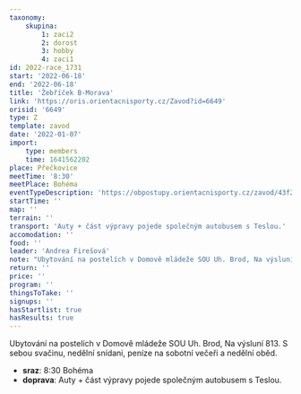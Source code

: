 ```yaml
---
taxonomy:
    skupina:
        1: zaci2
        2: dorost
        3: hobby
        4: zaci1
id: 2022-race_1731
start: '2022-06-18'
end: '2022-06-18'
title: 'Žebříček B-Morava'
link: 'https://oris.orientacnisporty.cz/Zavod?id=6649'
orisid: '6649'
type: Z
template: zavod
date: '2022-01-07'
import:
    type: members
    time: 1641562202
place: Přečkovice
meetTime: '8:30'
meetPlace: Bohéma
eventTypeDescription: 'https://obpostupy.orientacnisporty.cz/zavod/43f27605823a40aba877c93c6c23c71b'
startTime: ''
map: ''
terrain: ''
transport: 'Auty + část výpravy pojede společným autobusem s Teslou.'
accomodation: ''
food: ''
leader: 'Andrea Firešová'
note: "Ubytování na postelích v Domově mládeže SOU Uh. Brod, Na výsluní 813.\r\nS sebou svačinu, nedělní snídani, peníze na sobotní večeři a nedělní oběd."
return: ''
price: ''
program: ''
thingsToTake: ''
signups: ''
hasStartlist: true
hasResults: true
---
```


Ubytování na postelích v Domově mládeže SOU Uh. Brod, Na výsluní 813.
S sebou svačinu, nedělní snídani, peníze na sobotní večeři a nedělní oběd.
* **sraz**: 8:30 Bohéma
* **doprava**: Auty + část výpravy pojede společným autobusem s Teslou.
